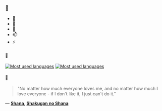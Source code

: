 ### 👋

- 🔭
- 🌱
- 💬
- 📫
- ⚡

#### 🧏

[![Most used languages](https://github-readme-stats-aynah.vercel.app/api/top-langs/?username=aynh&theme=solarized-dark&langs_count=6&layout=compact&hide_title=true)](https://github.com/anuraghazra/github-readme-stats#gh-dark-mode-only)
[![Most used languages](https://github-readme-stats-aynah.vercel.app/api/top-langs/?username=aynh&theme=solarized-light&langs_count=6&layout=compact&hide_title=true)](https://github.com/anuraghazra/github-readme-stats#gh-light-mode-only)

#### 💬

> "No matter how much everyone loves me, and no matter how much I love everyone - if I don't like it, I just can't do it."

&mdash; [**Shana**](https://myanimelist.net/character.php?q=Shana&cat=character), [**Shakugan no Shana**](https://myanimelist.net/search/all?q=Shakugan%20no%20Shana&cat=all)
